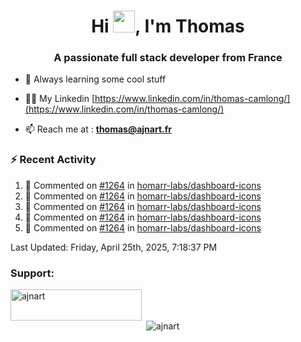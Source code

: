 <h1 align="center">Hi <img height="35px" src="https://raw.githubusercontent.com/MartinHeinz/MartinHeinz/master/wave.gif" width="35px"/>, I'm Thomas</h1>
<h3 align="center">A passionate full stack developer from France</h3>

- 🌱 Always learning some cool stuff 

- 👨‍💻 My Linkedin [https://www.linkedin.com/in/thomas-camlong/](https://www.linkedin.com/in/thomas-camlong/)

- 📫 Reach me at : **thomas@ajnart.fr**

### :zap: Recent Activity

<!--RECENT_ACTIVITY:start-->
1. 💬 Commented on [#1264](https://github.com/homarr-labs/dashboard-icons/pull/1264#discussion_r2060160575) in [homarr-labs/dashboard-icons](https://github.com/homarr-labs/dashboard-icons)<br>
2. 💬 Commented on [#1264](https://github.com/homarr-labs/dashboard-icons/pull/1264#discussion_r2060162358) in [homarr-labs/dashboard-icons](https://github.com/homarr-labs/dashboard-icons)<br>
3. 💬 Commented on [#1264](https://github.com/homarr-labs/dashboard-icons/pull/1264#discussion_r2058816978) in [homarr-labs/dashboard-icons](https://github.com/homarr-labs/dashboard-icons)<br>
4. 💬 Commented on [#1264](https://github.com/homarr-labs/dashboard-icons/pull/1264#discussion_r2060163574) in [homarr-labs/dashboard-icons](https://github.com/homarr-labs/dashboard-icons)<br>
5. 💬 Commented on [#1264](https://github.com/homarr-labs/dashboard-icons/pull/1264#discussion_r2058816780) in [homarr-labs/dashboard-icons](https://github.com/homarr-labs/dashboard-icons)<br>
<!--RECENT_ACTIVITY:end-->

<!--RECENT_ACTIVITY:last_update-->
Last Updated: Friday, April 25th, 2025, 7:18:37 PM
<!--RECENT_ACTIVITY:last_update_end-->
<h3 align="left">Support:</h3>
<p><a href="https://ko-fi.com/ajnart"> <img align="left" src="https://cdn.ko-fi.com/cdn/kofi3.png?v=3" height="50" width="210" alt="ajnart" /></a></p><br><br>

<p>&nbsp;<img align="center" src="https://github-readme-stats.vercel.app/api?username=ajnart&show_icons=true&theme=tokyonight&locale=en" alt="ajnart" /></p>
